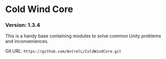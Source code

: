 # Cold Wind Core

### Version: **1.3.4**

This is a handy base containing modules to solve common Unity problems and inconveniences.

Git URL: `https://github.com/AntrelL/ColdWindCore.git`

